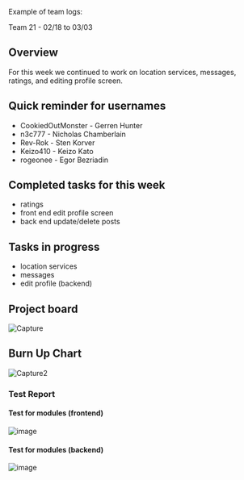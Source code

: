 Example of team logs:

Team 21 - 02/18 to 03/03

## Overview

For this week we continued to work on location services, messages, ratings, and editing profile screen. 

## Quick reminder for usernames

* CookiedOutMonster - Gerren Hunter
* n3c777 - Nicholas Chamberlain
* Rev-Rok - Sten Korver
* Keizo410 - Keizo Kato
* rogeonee - Egor Bezriadin

## Completed tasks for this week

- ratings
- front end edit profile screen
- back end update/delete posts

## Tasks in progress

- location services
- messages
- edit profile (backend)

## Project board
![Capture](https://github.com/COSC-499-W2023/year-long-project-team-21/assets/44909431/58d92a11-fa28-46ec-82f6-1d9e96932985)

## Burn Up Chart
![Capture2](https://github.com/COSC-499-W2023/year-long-project-team-21/assets/44909431/6ac4541c-9689-400e-a364-7b1ba7a268c2)

### Test Report

#### Test for modules (frontend)
![image](https://github.com/COSC-499-W2023/year-long-project-team-21/assets/97712961/c8256f7f-4c0b-41b2-abf6-8bc74dd6859e)

#### Test for modules (backend)
![image](https://github.com/COSC-499-W2023/year-long-project-team-21/assets/112997109/3f479cf7-3548-462f-bbfc-ebfe76eeaa1c)



